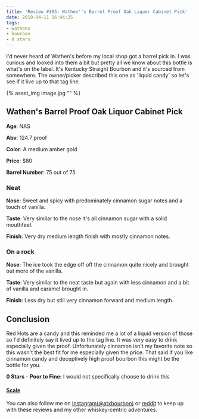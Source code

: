 ```yaml
---
title: 'Review #105: Wathen''s Barrel Proof Oak Liquor Cabinet Pick'
date: 2019-04-11 16:44:25
tags:
- wathens
- bourbon
- 0 stars
---
```


I'd never heard of Wathen's before my local shop got a barrel pick in. I was curious and looked into them a bit but pretty all we know about this bottle is what's on the label. It's Kentucky Straight Bourbon and it's sourced from somewhere. The owner/picker described this one as 'liquid candy' so let's see if it live up to that tag line.

{% asset_img image.jpg "" %}

## Wathen's Barrel Proof Oak Liquor Cabinet Pick
**Age**: NAS

**Abv**: 124.7 proof

**Color**: A medium amber gold 

**Price**: $80

**Barrel Number**: 75 out of 75

### Neat
**Nose**: Sweet and spicy with predominately cinnamon sugar notes and a touch of vanilla.

**Taste**: Very similar to the nose it's all cinnamon sugar with a solid mouthfeel.

**Finish**: Very dry medium length finish with mostly cinnamon notes.

### On a rock
**Nose**: The ice took the edge off off the cinnamon quite nicely and brought out more of the vanilla.

**Taste**: Very similar to the neat taste but again with less cinnamon and a bit of vanilla and caramel brought in.

**Finish**: Less dry but still very cinnamon forward and medium length.

## Conclusion
Red Hots are a candy and this reminded me a lot of a liquid version of those so I'd definitely say it lived up to the tag line. It was very easy to drink especially given the proof. Unfortunately cinnamon isn't my favorite note so this wasn't the best fit for me especially given the price. That said if you like cinnamon candy and deceptively high proof bourbon this might be the bottle for you.

**0 Stars** - **Poor to Fine:** I would not specifically choose to drink this


#### [Scale](http://atxbourbon.com/Scale/)

You can also follow me on [Instagram(@atxbourbon)](https://www.instagram.com/atxbourbon/) or [reddit](https://www.reddit.com/r/scottmotorraddrinks/) to keep up with these reviews and my other whiskey-centric adventures.
 